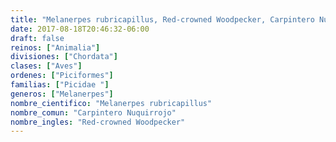 ```yaml
---
title: "Melanerpes rubricapillus, Red-crowned Woodpecker, Carpintero Nuquirrojo"
date: 2017-08-18T20:46:32-06:00
draft: false
reinos: ["Animalia"]
divisiones: ["Chordata"]
clases: ["Aves"]
ordenes: ["Piciformes"]
familias: ["Picidae "]
generos: ["Melanerpes"]
nombre_cientifico: "Melanerpes rubricapillus"
nombre_comun: "Carpintero Nuquirrojo"
nombre_ingles: "Red-crowned Woodpecker"
---
```

